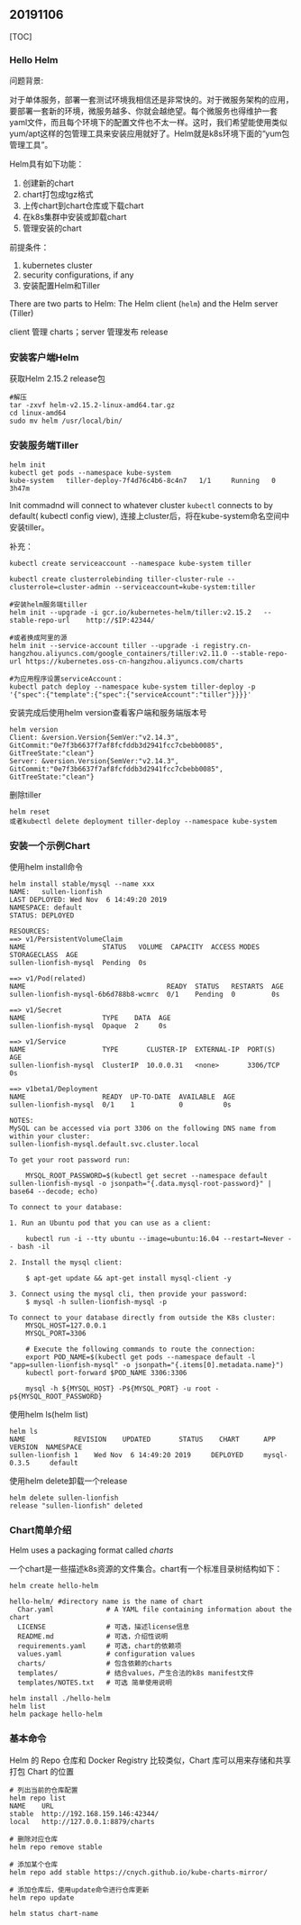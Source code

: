 ## 20191106

[TOC]

### Hello Helm

问题背景:

对于单体服务，部署⼀套测试环境我相信还是⾮常快的。对于微服务架构的应⽤，要部署⼀套新的环境，微服务越多、你就会越绝望。每个微服务也得维护一套yaml文件，而且每个环境下的配置文件也不太一样。这时，我们希望能使用类似yum/apt这样的包管理工具来安装应用就好了。Helm就是k8s环境下面的“yum包管理工具”。

Helm具有如下功能：

1. 创建新的chart
2. chart打包成tgz格式
3. 上传chart到chart仓库或下载chart
4. 在k8s集群中安装或卸载chart
5. 管理安装的chart



前提条件：

1. kubernetes cluster
2. security configurations, if any
3. 安装配置Helm和Tiller



There are two parts to Helm: The Helm client (`helm`) and the Helm server (Tiller)

client 管理 charts；server 管理发布 release

### 安装客户端Helm

获取Helm 2.15.2 release包

```
#解压
tar -zxvf helm-v2.15.2-linux-amd64.tar.gz
cd linux-amd64
sudo mv helm /usr/local/bin/
```

### 安装服务端Tiller

```
helm init
kubectl get pods --namespace kube-system
kube-system   tiller-deploy-7f4d76c4b6-8c4n7   1/1     Running   0          3h47m
```

Init commadnd will connect to whatever cluster `kubectl` connects to by default( kubectl config view), 连接上cluster后，将在kube-system命名空间中安装tiller。



补充：

```
kubectl create serviceaccount --namespace kube-system tiller

kubectl create clusterrolebinding tiller-cluster-rule --clusterrole=cluster-admin --serviceaccount=kube-system:tiller

#安装helm服务端tiller
helm init --upgrade -i gcr.io/kubernetes-helm/tiller:v2.15.2   --stable-repo-url    http://$IP:42344/

#或者换成阿里的源
helm init --service-account tiller --upgrade -i registry.cn-hangzhou.aliyuncs.com/google_containers/tiller:v2.11.0 --stable-repo-url https://kubernetes.oss-cn-hangzhou.aliyuncs.com/charts

#为应用程序设置serviceAccount：
kubectl patch deploy --namespace kube-system tiller-deploy -p '{"spec":{"template":{"spec":{"serviceAccount":"tiller"}}}}'
```



安装完成后使用helm version查看客户端和服务端版本号

```
helm version
Client: &version.Version{SemVer:"v2.14.3", GitCommit:"0e7f3b6637f7af8fcfddb3d2941fcc7cbebb0085", GitTreeState:"clean"}
Server: &version.Version{SemVer:"v2.14.3", GitCommit:"0e7f3b6637f7af8fcfddb3d2941fcc7cbebb0085", GitTreeState:"clean"}
```

删除tiller

```
helm reset
或者kubectl delete deployment tiller-deploy --namespace kube-system
```

### 安装一个示例Chart

使用helm install命令

```
helm install stable/mysql --name xxx
NAME:   sullen-lionfish
LAST DEPLOYED: Wed Nov  6 14:49:20 2019
NAMESPACE: default
STATUS: DEPLOYED

RESOURCES:
==> v1/PersistentVolumeClaim
NAME                   STATUS   VOLUME  CAPACITY  ACCESS MODES  STORAGECLASS  AGE
sullen-lionfish-mysql  Pending  0s

==> v1/Pod(related)
NAME                                   READY  STATUS   RESTARTS  AGE
sullen-lionfish-mysql-6b6d788b8-wcmrc  0/1    Pending  0         0s

==> v1/Secret
NAME                   TYPE    DATA  AGE
sullen-lionfish-mysql  Opaque  2     0s

==> v1/Service
NAME                   TYPE       CLUSTER-IP  EXTERNAL-IP  PORT(S)   AGE
sullen-lionfish-mysql  ClusterIP  10.0.0.31   <none>       3306/TCP  0s

==> v1beta1/Deployment
NAME                   READY  UP-TO-DATE  AVAILABLE  AGE
sullen-lionfish-mysql  0/1    1           0          0s

NOTES:
MySQL can be accessed via port 3306 on the following DNS name from within your cluster:
sullen-lionfish-mysql.default.svc.cluster.local

To get your root password run:

    MYSQL_ROOT_PASSWORD=$(kubectl get secret --namespace default sullen-lionfish-mysql -o jsonpath="{.data.mysql-root-password}" | base64 --decode; echo)

To connect to your database:

1. Run an Ubuntu pod that you can use as a client:

    kubectl run -i --tty ubuntu --image=ubuntu:16.04 --restart=Never -- bash -il

2. Install the mysql client:

    $ apt-get update && apt-get install mysql-client -y

3. Connect using the mysql cli, then provide your password:
    $ mysql -h sullen-lionfish-mysql -p

To connect to your database directly from outside the K8s cluster:
    MYSQL_HOST=127.0.0.1
    MYSQL_PORT=3306

    # Execute the following commands to route the connection:
    export POD_NAME=$(kubectl get pods --namespace default -l "app=sullen-lionfish-mysql" -o jsonpath="{.items[0].metadata.name}")
    kubectl port-forward $POD_NAME 3306:3306

    mysql -h ${MYSQL_HOST} -P${MYSQL_PORT} -u root -p${MYSQL_ROOT_PASSWORD}

```

使用helm ls(helm list)

```
helm ls
NAME            REVISION    UPDATED       STATUS  	CHART      APP VERSION	NAMESPACE
sullen-lionfish	1    Wed Nov  6 14:49:20 2019	  DEPLOYED     mysql-0.3.5     default  
```

使用helm delete卸载一个release

```
helm delete sullen-lionfish
release "sullen-lionfish" deleted
```

### Chart简单介绍

Helm uses a packaging format called *charts*

一个chart是一些描述k8s资源的文件集合。chart有一个标准目录树结构如下：

```
helm create hello-helm

hello-helm/ #directory name is the name of chart
  Char.yaml   			# A YAML file containing information about the chart
  LICENSE     			# 可选，描述license信息
  README.md   			# 可选，介绍性说明
  requirements.yaml 	# 可选，chart的依赖项
  values.yaml    		# configuration values
  charts/        		# 包含依赖的charts
  templates/     		# 结合values，产生合法的k8s manifest文件
  templates/NOTES.txt   # 可选 简单使用说明
  
helm install ./hello-helm
helm list
helm package hello-helm
```



### 基本命令

Helm 的 Repo 仓库和 Docker Registry ⽐较类似，Chart 库可以⽤来存储和共享打包 Chart 的位置

```
# 列出当前的仓库配置
helm repo list
NAME  	URL                          
stable	http://192.168.159.146:42344/
local 	http://127.0.0.1:8879/charts 

# 删除对应仓库
helm repo remove stable

# 添加某个仓库
helm repo add stable https://cnych.github.io/kube-charts-mirror/

# 添加仓库后，使用update命令进行仓库更新
helm repo update

helm status chart-name
```

